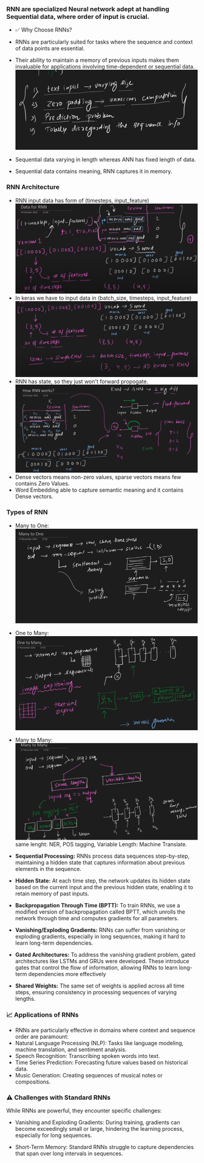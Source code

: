 ### RNN are specialized Neural network adept at handling Sequential data, where order of input is crucial.

* ✅ Why Choose RNNs?
- RNNs are particularly suited for tasks where the sequence and context of data points are essential.
- Their ability to maintain a memory of previous inputs makes them invaluable for applications involving time-dependent or sequential data.
![ANN limitations](image.png)

- Sequential data varying in length whereas ANN has fixed length of data.
- Sequential data contains meaning, RNN captures it in memory.

### RNN Architecture
- RNN input data has form of (timesteps, input_feature)
![alt text](image-1.png)
- In keras we have to input data in (batch_size, timesteps, input_feature)
![alt text](image-2.png)
- RNN has state, so they just won't forward propogate.
![alt text](image-4.png)
- Dense vectors means non-zero values, sparse vectors means few contains Zero Values.
- Word Embedding able to capture semantic meaning and it contains Dense vectors.

### Types of RNN
- Many to One: ![alt text](image-3.png)
- One to Many: ![alt text](image-5.png)
- Many to Many: ![alt text](image-6.png) same lenght: NER, POS tagging, Variable Length: Machine Translate.

- **Sequential Processing:** RNNs process data sequences step-by-step, maintaining a hidden state that captures information about previous elements in the sequence.
- **Hidden State:** At each time step, the network updates its hidden state based on the current input and the previous hidden state, enabling it to retain memory of past inputs.
- **Backpropagation Through Time (BPTT):** To train RNNs, we use a modified version of backpropagation called BPTT, which unrolls the network through time and computes gradients for all parameters.
- **Vanishing/Exploding Gradients:** RNNs can suffer from vanishing or exploding gradients, especially in long sequences, making it hard to learn long-term dependencies.
- **Gated Architectures:** To address the vanishing gradient problem, gated architectures like LSTMs and GRUs were developed. These introduce gates that control the flow of information, allowing RNNs to learn long-term dependencies more effectively
- **Shared Weights:** The same set of weights is applied across all time steps, ensuring consistency in processing sequences of varying lengths.

### 📈 Applications of RNNs
- RNNs are particularly effective in domains where context and sequence order are paramount:
- Natural Language Processing (NLP): Tasks like language modeling, machine translation, and sentiment analysis.
- Speech Recognition: Transcribing spoken words into text.
- Time Series Prediction: Forecasting future values based on historical data.
- Music Generation: Creating sequences of musical notes or compositions.

### ⚠️ Challenges with Standard RNNs
While RNNs are powerful, they encounter specific challenges:

- Vanishing and Exploding Gradients: During training, gradients can become exceedingly small or large, hindering the learning process, especially for long sequences.

- Short-Term Memory: Standard RNNs struggle to capture dependencies that span over long intervals in sequences.
